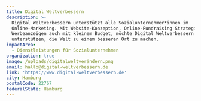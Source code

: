 ```yaml
---
title: Digital Weltverbessern
description: >-
  Digital Weltverbessern unterstützt alle Sozialunternehmer*innen im
  Online-Marketing. Mit Website-Konzeption, Online-Fundraising Strategie oder
  Werbeanzeigen auch mit kleinem Budget, möchte Digital Weltverbessern
  unterstützen, die Welt zu einem besseren Ort zu machen.
impactArea:
  - Dienstleistungen für Sozialunternehmen
organization: true
image: /uploads/digitalweltverändern.png
email: hallo@digital-weltverbessern.de
link: 'https://www.digital-weltverbessern.de'
city: Hamburg
postalCode: 22767
federalState: Hamburg
---
```


